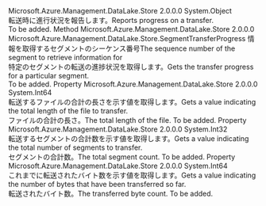 <Type Name="TransferProgress" FullName="Microsoft.Azure.Management.DataLake.Store.TransferProgress">
  <TypeSignature Language="C#" Value="public class TransferProgress" />
  <TypeSignature Language="ILAsm" Value=".class public auto ansi beforefieldinit TransferProgress extends System.Object" />
  <TypeSignature Language="DocId" Value="T:Microsoft.Azure.Management.DataLake.Store.TransferProgress" />
  <TypeSignature Language="VB.NET" Value="Public Class TransferProgress" />
  <TypeSignature Language="F#" Value="type TransferProgress = class" />
  <AssemblyInfo>
    <AssemblyName>Microsoft.Azure.Management.DataLake.Store</AssemblyName>
    <AssemblyVersion>2.0.0.0</AssemblyVersion>
  </AssemblyInfo>
  <Base>
    <BaseTypeName>System.Object</BaseTypeName>
  </Base>
  <Interfaces />
  <Docs>
    <summary>
            <span data-ttu-id="6e5f1-101">転送時に進行状況を報告します。</span><span class="sxs-lookup"><span data-stu-id="6e5f1-101">Reports progress on a transfer.</span></span>
            </summary>
    <remarks>To be added.</remarks>
  </Docs>
  <Members>
    <Member MemberName="GetSegmentProgress">
      <MemberSignature Language="C#" Value="public Microsoft.Azure.Management.DataLake.Store.SegmentTransferProgress GetSegmentProgress (int segmentNumber);" />
      <MemberSignature Language="ILAsm" Value=".method public hidebysig instance class Microsoft.Azure.Management.DataLake.Store.SegmentTransferProgress GetSegmentProgress(int32 segmentNumber) cil managed" />
      <MemberSignature Language="DocId" Value="M:Microsoft.Azure.Management.DataLake.Store.TransferProgress.GetSegmentProgress(System.Int32)" />
      <MemberSignature Language="VB.NET" Value="Public Function GetSegmentProgress (segmentNumber As Integer) As SegmentTransferProgress" />
      <MemberSignature Language="F#" Value="member this.GetSegmentProgress : int -&gt; Microsoft.Azure.Management.DataLake.Store.SegmentTransferProgress" Usage="transferProgress.GetSegmentProgress segmentNumber" />
      <MemberType>Method</MemberType>
      <AssemblyInfo>
        <AssemblyName>Microsoft.Azure.Management.DataLake.Store</AssemblyName>
        <AssemblyVersion>2.0.0.0</AssemblyVersion>
      </AssemblyInfo>
      <ReturnValue>
        <ReturnType>Microsoft.Azure.Management.DataLake.Store.SegmentTransferProgress</ReturnType>
      </ReturnValue>
      <Parameters>
        <Parameter Name="segmentNumber" Type="System.Int32" />
      </Parameters>
      <Docs>
        <param name="segmentNumber"><span data-ttu-id="6e5f1-102">情報を取得するセグメントのシーケンス番号</span><span class="sxs-lookup"><span data-stu-id="6e5f1-102">The sequence number of the segment to retrieve information for</span></span></param>
        <summary>
            <span data-ttu-id="6e5f1-103">特定のセグメントの転送の進捗状況を取得します。</span><span class="sxs-lookup"><span data-stu-id="6e5f1-103">Gets the transfer progress for a particular segment.</span></span>
            </summary>
        <returns />
        <remarks>To be added.</remarks>
      </Docs>
    </Member>
    <Member MemberName="TotalFileLength">
      <MemberSignature Language="C#" Value="public long TotalFileLength { get; }" />
      <MemberSignature Language="ILAsm" Value=".property instance int64 TotalFileLength" />
      <MemberSignature Language="DocId" Value="P:Microsoft.Azure.Management.DataLake.Store.TransferProgress.TotalFileLength" />
      <MemberSignature Language="VB.NET" Value="Public ReadOnly Property TotalFileLength As Long" />
      <MemberSignature Language="F#" Value="member this.TotalFileLength : int64" Usage="Microsoft.Azure.Management.DataLake.Store.TransferProgress.TotalFileLength" />
      <MemberType>Property</MemberType>
      <AssemblyInfo>
        <AssemblyName>Microsoft.Azure.Management.DataLake.Store</AssemblyName>
        <AssemblyVersion>2.0.0.0</AssemblyVersion>
      </AssemblyInfo>
      <ReturnValue>
        <ReturnType>System.Int64</ReturnType>
      </ReturnValue>
      <Docs>
        <summary>
            <span data-ttu-id="6e5f1-104">転送するファイルの合計の長さを示す値を取得します。</span><span class="sxs-lookup"><span data-stu-id="6e5f1-104">Gets a value indicating the total length of the file to transfer.</span></span>
            </summary>
        <value>
            <span data-ttu-id="6e5f1-105">ファイルの合計の長さ。</span><span class="sxs-lookup"><span data-stu-id="6e5f1-105">The total length of the file.</span></span>
            </value>
        <remarks>To be added.</remarks>
      </Docs>
    </Member>
    <Member MemberName="TotalSegmentCount">
      <MemberSignature Language="C#" Value="public int TotalSegmentCount { get; }" />
      <MemberSignature Language="ILAsm" Value=".property instance int32 TotalSegmentCount" />
      <MemberSignature Language="DocId" Value="P:Microsoft.Azure.Management.DataLake.Store.TransferProgress.TotalSegmentCount" />
      <MemberSignature Language="VB.NET" Value="Public ReadOnly Property TotalSegmentCount As Integer" />
      <MemberSignature Language="F#" Value="member this.TotalSegmentCount : int" Usage="Microsoft.Azure.Management.DataLake.Store.TransferProgress.TotalSegmentCount" />
      <MemberType>Property</MemberType>
      <AssemblyInfo>
        <AssemblyName>Microsoft.Azure.Management.DataLake.Store</AssemblyName>
        <AssemblyVersion>2.0.0.0</AssemblyVersion>
      </AssemblyInfo>
      <ReturnValue>
        <ReturnType>System.Int32</ReturnType>
      </ReturnValue>
      <Docs>
        <summary>
            <span data-ttu-id="6e5f1-106">転送するセグメントの合計数を示す値を取得します。</span><span class="sxs-lookup"><span data-stu-id="6e5f1-106">Gets a value indicating the total number of segments to transfer.</span></span>
            </summary>
        <value>
            <span data-ttu-id="6e5f1-107">セグメントの合計数。</span><span class="sxs-lookup"><span data-stu-id="6e5f1-107">The total segment count.</span></span>
            </value>
        <remarks>To be added.</remarks>
      </Docs>
    </Member>
    <Member MemberName="TransferredByteCount">
      <MemberSignature Language="C#" Value="public long TransferredByteCount { get; }" />
      <MemberSignature Language="ILAsm" Value=".property instance int64 TransferredByteCount" />
      <MemberSignature Language="DocId" Value="P:Microsoft.Azure.Management.DataLake.Store.TransferProgress.TransferredByteCount" />
      <MemberSignature Language="VB.NET" Value="Public ReadOnly Property TransferredByteCount As Long" />
      <MemberSignature Language="F#" Value="member this.TransferredByteCount : int64" Usage="Microsoft.Azure.Management.DataLake.Store.TransferProgress.TransferredByteCount" />
      <MemberType>Property</MemberType>
      <AssemblyInfo>
        <AssemblyName>Microsoft.Azure.Management.DataLake.Store</AssemblyName>
        <AssemblyVersion>2.0.0.0</AssemblyVersion>
      </AssemblyInfo>
      <ReturnValue>
        <ReturnType>System.Int64</ReturnType>
      </ReturnValue>
      <Docs>
        <summary>
            <span data-ttu-id="6e5f1-108">これまでに転送されたバイト数を示す値を取得します。</span><span class="sxs-lookup"><span data-stu-id="6e5f1-108">Gets a value indicating the number of bytes that have been transferred so far.</span></span>
            </summary>
        <value>
            <span data-ttu-id="6e5f1-109">転送されたバイト数。</span><span class="sxs-lookup"><span data-stu-id="6e5f1-109">The transferred byte count.</span></span>
            </value>
        <remarks>To be added.</remarks>
      </Docs>
    </Member>
  </Members>
</Type>